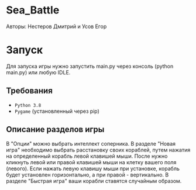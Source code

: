 # Sea_Battle
Авторы: Нестеров Дмитрий и Усов Егор
# Запуск
Для запуска игры нужно запустить main.py через консоль (python main.py) или любую IDLE.
## Требования
* `Python 3.8`
* `Pygame` (установленный через pip) 
## Описание разделов игры
В "Опции" можно выбрать интеллект соперника. В разделе "Новая игра" необходимо выбрать расстановку своих кораблей, путем нажатия на определенный корабль левой клавишей мыши. После нужно кликнуть левой или правой клавишей мыши на клетку вашего поля (левого). Если нажать левую клавишу мыши при установке, корабль будет установлен горизонтально, а при правой - вертикально. В разделе "Быстрая игра" ваши корабли ставятся случайным образом.
